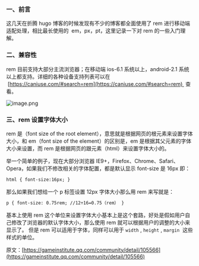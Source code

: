 ### 一、前言

这几天在折腾 hugo 博客的时候发现有不少的博客都全面使用了 rem 进行移动端适配处理，相比最长使用的  em，px，pt，这里记录一下对 rem 的一些入门理解。

### 二、兼容性

rem 目前支持大部分主流浏览器；在移动端 ios-6.1 系统以上，android-2.1 系统以上都支持。详细的各种设备支持列表可以在  [https://caniuse.com/#search=rem](https://caniuse.com/#search=rem)  查看。

![image.png](https://cdn.nlark.com/yuque/0/2019/png/126032/1566529450148-54cc531f-eee0-463f-bd32-7ccc850eae92.png#align=left&display=inline&height=452&originHeight=452&originWidth=942&size=40195&status=done&width=942)

### 三、rem 设置字体大小

rem 是（font size of the root element），意思就是根据网页的根元素来设置字体大小，和 em（font size of the element）的区别是，em 是根据其父元素的字体大小来设置，而 rem 是根据网页的跟元素（html）来设置字体大小的。

举一个简单的例子，现在大部分浏览器 IE9+，Firefox、Chrome、Safari、Opera，如果我们不修改相关的字体配置，都是默认显示 font-size 是 16px 即：

```html
html { font-size:16px; }
```

那么如果我们想给一个 p 标签设置 12px 字体大小那么用 rem 来写就是：

```html
p { font-size: 0.75rem; //12÷16=0.75（rem） }
```

基本上使用 rem 这个单位来设置字体大小基本上是这个套路，好处是假如用户自己修改了浏览器的默认字体大小，那么使用 rem 就可以根据用户的调整的大小来显示了。 但是 rem 可以适用于字体，同样可以用于 `width` , `height` , `margin`  这些样式的单位。

原文：[https://gameinstitute.qq.com/community/detail/105566](https://gameinstitute.qq.com/community/detail/105566)
